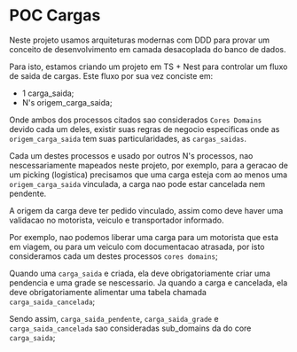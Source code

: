 # POC Cargas

Neste projeto usamos arquiteturas modernas com DDD para provar um conceito de desenvolvimento em camada desacoplada do banco de dados.

Para isto, estamos criando um projeto em TS + Nest para controlar um fluxo de saida de cargas. Este fluxo por sua vez conciste em:
- 1 carga_saida;
- N's origem_carga_saida;

Onde ambos dos processos citados sao considerados `Cores Domains` devido cada um deles, existir suas regras de negocio especificas onde as `origem_carga_saida` tem suas particularidades, as `cargas_saidas`.

Cada um destes processos e usado por outros N's processos, nao nescessariamente mapeados neste projeto, por exemplo, para a geracao de um picking (logistica) precisamos que uma carga esteja com ao menos uma `origem_carga_saida` vinculada, a carga nao pode estar cancelada nem pendente.

A origem da carga deve ter pedido vinculado, assim como deve haver uma validacao no motorista, veiculo e transportador informado.

Por exemplo, nao podemos liberar uma carga para um motorista que esta em viagem, ou para um veiculo com documentacao atrasada, por isto consideramos cada um destes processos `cores domains`;

Quando uma `carga_saida` e criada, ela deve obrigatoriamente criar uma pendencia e uma grade se nescessario.
Ja quando a carga e cancelada, ela deve obrigatoriamente alimentar uma tabela chamada `carga_saida_cancelada`;

Sendo assim, `carga_saida_pendente`, `carga_saida_grade` e `carga_saida_cancelada` sao consideradas sub_domains da do core `carga_saida`;